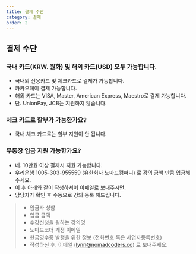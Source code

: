 ```yaml
---
title: 결제 수단
category: 결제
order: 2
---
```


## 결제 수단

### 국내 카드(KRW. 원화) 및 해외 카드(USD) 모두 가능합니다.

- 국내외 신용카드 및 체크카드로 결제가 가능합니다.
- 카카오페이 결제 가능합니다.
- 해외 카드는 VISA, Master, American Express, Maestro로 결제 가능합니다.
- 단. UnionPay, JCB는 지원하지 않습니다.

### 체크 카드로 할부가 가능한가요?

- 국내 체크 카드로는 할부 지원이 안 됩니다.

### 무통장 입금 지원 가능한가요?

- 네. 10만원 이상 결제시 지원 가능합니다.
- 우리은행 1005-303-955559 (유한회사 노마드컴퍼니) 로 강의 금액 만큼 입금해주세요.
- 이 후 아래와 같이 작성하셔어 이메일로 보내주시면. 
- 담당자가 확인 후 수동으로 강의 등록 해드립니다.
> - 입금자 성함
> - 입금 금액
> - 수강신청을 원하는 강의명
> - 노마드코더 계정 이메일
> - 현금영수증 발행을 위한 정보 (전화번호 혹은 사업자등록번호)
> - 작성하신 후. 이메일 (lynn@nomadcoders.co) 로 보내주세요.
